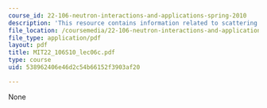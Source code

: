 ```yaml
---
course_id: 22-106-neutron-interactions-and-applications-spring-2010
description: 'This resource contains information related to scattering laws / SANS. '
file_location: /coursemedia/22-106-neutron-interactions-and-applications-spring-2010/538962406e46d2c54b66152f3903af20_MIT22_106S10_lec06c.pdf
file_type: application/pdf
layout: pdf
title: MIT22_106S10_lec06c.pdf
type: course
uid: 538962406e46d2c54b66152f3903af20

---
```

None